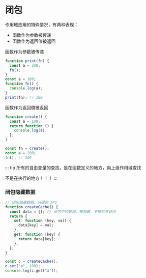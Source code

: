 # 闭包

作用域应用的特殊情况，有两种表现：

- 函数作为参数被传递
- 函数作为返回值被返回

函数作为参数被传递

```js
function print(fn) {
  const a = 200;
  fn();
}
const a = 100;
function fn() {
  console.log(a);
}
print(fn); // 100
```

函数作为返回值被返回

```js
function create() {
  const a = 100;
  return function () {
    console.log(a);
  };
}

const fn = create();
const a = 200;
fn(); // 100
```

::: tip
所有的自由变量的查找，是在函数定义的地方，向上级作用域查找

不是在执行的地方！！！
:::

### 闭包隐藏数据

```js
// 闭包隐藏数据，只提供 API
function createCache() {
  const data = {}; // 闭包中的数据，被隐藏，不被外界访问
  return {
    set: function (key, val) {
      data[key] = val;
    },
    get: function (key) {
      return data[key];
    },
  };
}

const c = createCache();
c.set("a", 100);
console.log(c.get("a"));
```
